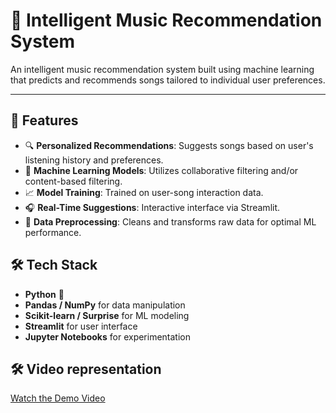 # 🎵 Intelligent Music Recommendation System

An intelligent music recommendation system built using machine learning that predicts and recommends songs tailored to individual user preferences.

---

## 🚀 Features

- 🔍 **Personalized Recommendations**: Suggests songs based on user's listening history and preferences.
- 🤖 **Machine Learning Models**: Utilizes collaborative filtering and/or content-based filtering.
- 📈 **Model Training**: Trained on user-song interaction data.
- 🎧 **Real-Time Suggestions**: Interactive interface via Streamlit.
- 💾 **Data Preprocessing**: Cleans and transforms raw data for optimal ML performance.

## 🛠️ Tech Stack

- **Python** 🐍
- **Pandas / NumPy** for data manipulation
- **Scikit-learn / Surprise** for ML modeling
- **Streamlit** for user interface
- **Jupyter Notebooks** for experimentation

## 🛠️ Video representation
 [Watch the Demo Video]( https://drive.google.com/drive/folders/1_XUNbOTpDZSG_zAJSG4Q_Ft87NUzkWCB?usp=sharing)
